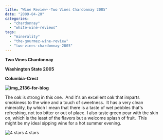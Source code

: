 ```yaml
---
title: "Wine Review--Two Vines Chardonnay 2005"
date: "2009-04-20"
categories:
  - "chardonnay"
  - "white-wine-reviews"
tags:
  - "minerality"
  - "the-gourmez-wine-review"
  - "two-vines-chardonnay-2005"
---
```


**Two Vines Chardonnay**

**Washington State 2005**

**Columbia-Crest**

**![img_2136-for-blog](http://s3.amazonaws.com/thegourmez-wpmedia/2009/04/img_2136-for-blog-300x200.jpg "img_2136-for-blog")**

The oak is strong in this one.  And it's an excellent oak that imparts smokiness to the wine and a touch of sweetness.  It has a very clean minerality, by which I mean that there is a taste of wet pebbles that's refreshing, not too bitter or out of place. I also taste green pear with the skin on, which is the least of the flavors but a welcome splash of fruit.  This might be my ideal sipping wine for a hot summer evening.




<div class="caption">

![4 stars](http://s3.amazonaws.com/thegourmez-wpmedia/2009/02/rating_truffle1.gif "rating_truffle1") 4 stars</div>

